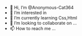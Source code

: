 - 👋 Hi, I’m @Anonymous-Cat364
- 👀 I’m interested in 
- 🌱 I’m currently learning Css,Html
- 💞️ I’m looking to collaborate on ...
- 📫 How to reach me ...

<!---
Anonymous-Cat364/Anonymous-Cat364 is a ✨ special ✨ repository because its `README.md` (this file) appears on your GitHub profile.
You can click the Preview link to take a look at your changes.
--->
